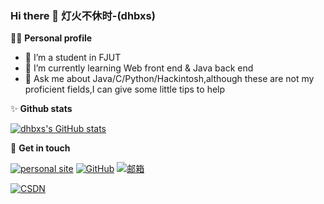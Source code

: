 ### Hi there 👋 灯火不休时-(dhbxs)


👨‍🎓 **Personal profile**
- 🔭 I’m a student in FJUT
- 🌱 I’m currently learning Web front end & Java back end
- 💬 Ask me about Java/C/Python/Hackintosh,although these are not my proficient fields,I can give some little tips to help

✨ **Github stats**  

[![dhbxs's GitHub stats](https://github-readme-stats.vercel.app/api?username=dhbxs&hide=prs,contribs&show_icons=true&theme=nord)](https://github.com/dmaner/github-readme-stats)

:hankey: **Get in touch**

[![personal site](https://img.shields.io/badge/个人网站-pink)](https://blog.dhbxs.top/)
[![GitHub](https://img.shields.io/badge/GitHub-grey?logo=github)](https://github.com/dhbxs)
[![邮箱](https://img.shields.io/badge/网易163-blue?logo=Minutemailer)](https://mail.dhbxs.top/)

[![CSDN](https://img.shields.io/badge/CSDN-red?logo=Codio)](https://blog.csdn.net/ChaoYang_183?spm=1010.2135.3001.5343)

